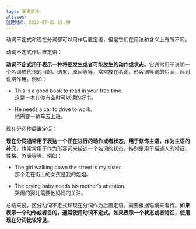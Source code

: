 ```yaml
---
tags: 英语语法
aliases: 
创建时间: 2023-07-22 19:49
---
```


动词不定式和现在分词都可以用作后置定语，但是它们在用法和含义上有所不同。

动词不定式作后置定语：

**动词不定式用于表示一种将要发生或者可能发生的动作或状态**。它通常用于说明一个名词或代词的目的、结果、原因等等，常常放在名词、形容词等词的后面，起到说明作用。例如：

- This is a good book to read in your free time.  
	这是一本在你有空时可以读的好书。

- He needs a car to drive to work.  
	他需要一辆车去上班。



现在分词作后置定语：

**现在分词通常用于表达一个正在进行的动作或者状态，用于修饰主语，作为主语的补充**，也常常用于作为形容词来描述一个名词的状态，特别是用于描述人的特征、性格、外表等等。例如：

- The girl walking down the street is my sister.  
    那个走在街上的女孩是我的姐姐。

- The crying baby needs his mother's attention.  
    哭闹的婴儿需要他妈妈的关注。


总结来说，区分动词不定式和现在分词作为后置定语，需要根据语境来看待。**如果表示一个动作或者目的，通常使用动词不定式。如果表示一个状态或者特征，使用现在分词比较常见**。
